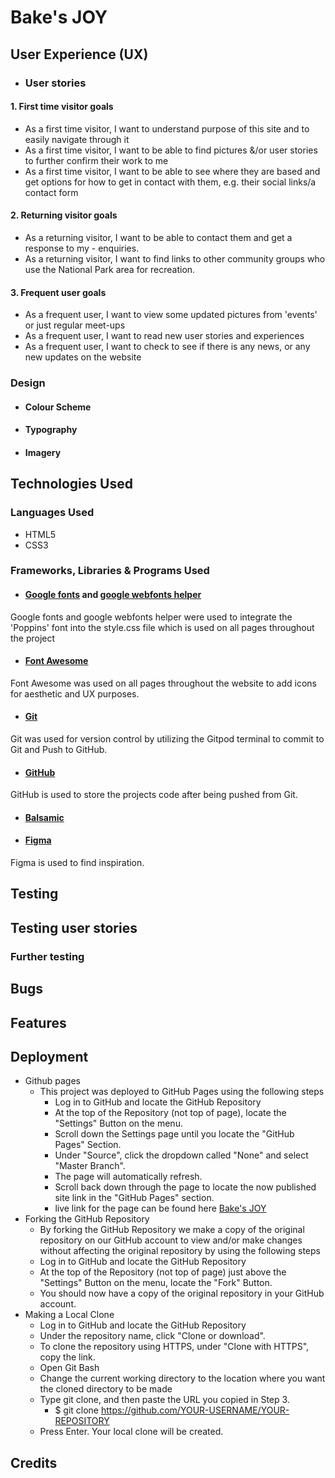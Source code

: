 # Bake's JOY

## User Experience (UX)

- ### User stories

#### 1. First time visitor goals

- As a first time visitor, I want to understand purpose of this site and to easily navigate through it
- As a first time visitor, I want to be able to find pictures &/or user stories to
   further confirm their work to me
- As a first time visitor, I want to be able to see where they are based and get options
   for how to get in contact with them, e.g. their social links/a contact form

#### 2.  Returning visitor goals

- As a returning visitor, I want to be able to contact them and get a response to my - enquiries.
- As a returning visitor, I want to find links to other community groups who use the National Park area for recreation.

#### 3. Frequent user goals

- As a frequent user, I want to view some updated pictures from 'events' or just regular meet-ups
- As a frequent user, I want to read new user stories and experiences
- As a frequent user, I want to check to see if there is any news, or any new updates on the website

### Design

- ####  Colour Scheme

- ####  Typography

- ####  Imagery

## Technologies Used

### Languages Used

- HTML5
- CSS3

### Frameworks, Libraries & Programs Used

- #### [Google fonts](https://fonts.google.com/knowledge) and [google webfonts helper](https://gwfh.mranftl.com/fonts)

Google fonts and google webfonts helper were used to integrate the 'Poppins' font into the style.css file which is used on all pages throughout the project

- #### [Font Awesome](https://fontawesome.com/)

Font Awesome was used on all pages throughout the website to add icons for aesthetic and UX purposes.

- #### [Git](https://gitpod.io/)

Git was used for version control by utilizing the Gitpod terminal to commit to Git and Push to GitHub.

- #### [GitHub](https://github.com/)

GitHub is used to store the projects code after being pushed from Git.

- #### [Balsamic](https://balsamiq.com/wireframes/)

- #### [Figma](https://www.figma.com/community)

Figma is used to find inspiration.

## Testing

## Testing user stories

### Further testing

## Bugs

## Features

## Deployment

- Github pages
  - This project was deployed to GitHub Pages using the following steps
    - Log in to GitHub and locate the GitHub Repository
    - At the top of the Repository (not top of page), locate the "Settings" Button on
        the menu.
    - Scroll down the Settings page until you locate the "GitHub Pages" Section.
    - Under "Source", click the dropdown called "None" and select "Master Branch".
    - The page will automatically refresh.
    - Scroll back down through the page to locate the now published site link in the "GitHub Pages" section.
    - live link for the page can be found here [Bake's JOY](https://barkode.github.io/bake-with-joy/)
- Forking the GitHub Repository
  - By forking the GitHub Repository we make a copy of the original repository on our GitHub account to view and/or make changes without affecting the original repository by using the following steps
  - Log in to GitHub and locate the GitHub Repository
  - At the top of the Repository (not top of page) just above the "Settings" Button on the menu, locate the "Fork" Button.
  - You should now have a copy of the original repository in your GitHub account.
- Making a Local Clone
  - Log in to GitHub and locate the GitHub Repository
  - Under the repository name, click "Clone or download".
  - To clone the repository using HTTPS, under "Clone with HTTPS", copy the link.
  - Open Git Bash
  - Change the current working directory to the location where you want the cloned directory to be made
  - Type git clone, and then paste the URL you copied in Step 3.
    - $ git clone <https://github.com/YOUR-USERNAME/YOUR-REPOSITORY>
  - Press Enter. Your local clone will be created.

## Credits
